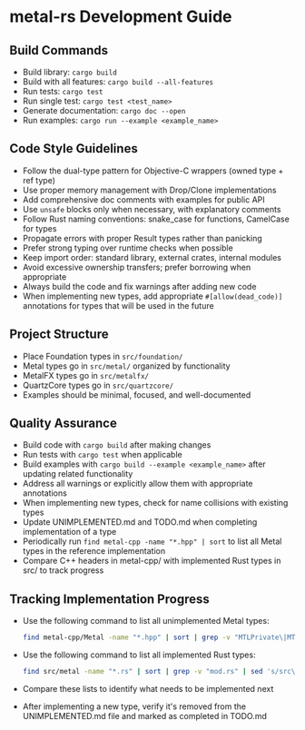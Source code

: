 # metal-rs Development Guide

## Build Commands

- Build library: `cargo build`
- Build with all features: `cargo build --all-features`
- Run tests: `cargo test`
- Run single test: `cargo test <test_name>`
- Generate documentation: `cargo doc --open`
- Run examples: `cargo run --example <example_name>`

## Code Style Guidelines

- Follow the dual-type pattern for Objective-C wrappers (owned type + ref type)
- Use proper memory management with Drop/Clone implementations
- Add comprehensive doc comments with examples for public API
- Use `unsafe` blocks only when necessary, with explanatory comments
- Follow Rust naming conventions: snake_case for functions, CamelCase for types
- Propagate errors with proper Result types rather than panicking
- Prefer strong typing over runtime checks when possible
- Keep import order: standard library, external crates, internal modules
- Avoid excessive ownership transfers; prefer borrowing when appropriate
- Always build the code and fix warnings after adding new code
- When implementing new types, add appropriate `#[allow(dead_code)]` annotations for types that will be used in the future

## Project Structure

- Place Foundation types in `src/foundation/`
- Metal types go in `src/metal/` organized by functionality
- MetalFX types go in `src/metalfx/`
- QuartzCore types go in `src/quartzcore/`
- Examples should be minimal, focused, and well-documented

## Quality Assurance

- Build code with `cargo build` after making changes
- Run tests with `cargo test` when applicable
- Build examples with `cargo build --example <example_name>` after updating related functionality
- Address all warnings or explicitly allow them with appropriate annotations
- When implementing new types, check for name collisions with existing types
- Update UNIMPLEMENTED.md and TODO.md when completing implementation of a type
- Periodically run `find metal-cpp -name "*.hpp" | sort` to list all Metal types in the reference implementation
- Compare C++ headers in metal-cpp/ with implemented Rust types in src/ to track progress

## Tracking Implementation Progress

- Use the following command to list all unimplemented Metal types:

  ```bash
  find metal-cpp/Metal -name "*.hpp" | sort | grep -v "MTLPrivate\|MTLDefines\|MTLHeaderBridge\|Metal.hpp" | sed 's/metal-cpp\/Metal\/\(.*\)\.hpp/\1/'
  ```

- Use the following command to list all implemented Rust types:

  ```bash
  find src/metal -name "*.rs" | sort | grep -v "mod.rs" | sed 's/src\/metal\/\(.*\)\.rs/\1/'
  ```

- Compare these lists to identify what needs to be implemented next
- After implementing a new type, verify it's removed from the UNIMPLEMENTED.md file and marked as completed in TODO.md
